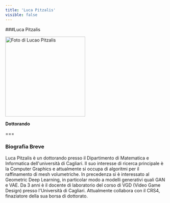 ```yaml
---
title: 'Luca Pitzalis'
visible: false
---
```

   
###Luca Pitzalis
   
<img src="/lab/user/pages/02.people/20.pitzalis.luca/img/luca_pitzalis.png" alt="Foto di Lucao Pitzalis" style="height: 250px">
   
**Dottorando**
   
===
### Biografia Breve
Luca Pitzalis è un dottorando presso il Dipartimento di Matematica e Informatica dell'università di Cagliari. Il suo interesse di ricerca principale è la Computer Graphics e attualmente si occupa di algoritmi per il raffinamento di mesh volumetriche. In precedenza si è interessato al Geometric Deep Learning, in particolar modo a modelli generativi quali GAN e VAE. Da 3 anni è il docente di laboratorio del corso di VGD (Video Game Design) presso l'Università di Cagliari. Attualmente collabora con il CRS4, finaziatore della sua borsa di dottorato.  
